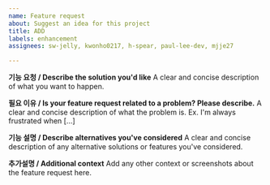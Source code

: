 ```yaml
---
name: Feature request
about: Suggest an idea for this project
title: ADD
labels: enhancement
assignees: sw-jelly, kwonho0217, h-spear, paul-lee-dev, mjje27

---
```


**기능 요청 / Describe the solution you'd like**
A clear and concise description of what you want to happen.


**필요 이유 / Is your feature request related to a problem? Please describe.**
A clear and concise description of what the problem is. Ex. I'm always frustrated when [...]


**기능 설명 / Describe alternatives you've considered**
A clear and concise description of any alternative solutions or features you've considered.

**추가설명 / Additional context**
Add any other context or screenshots about the feature request here.
